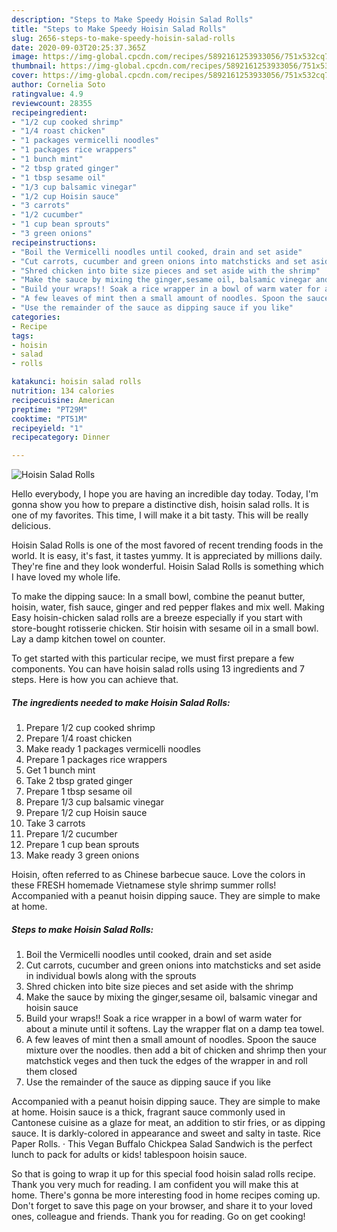 ```yaml
---
description: "Steps to Make Speedy Hoisin Salad Rolls"
title: "Steps to Make Speedy Hoisin Salad Rolls"
slug: 2656-steps-to-make-speedy-hoisin-salad-rolls
date: 2020-09-03T20:25:37.365Z
image: https://img-global.cpcdn.com/recipes/5892161253933056/751x532cq70/hoisin-salad-rolls-recipe-main-photo.jpg
thumbnail: https://img-global.cpcdn.com/recipes/5892161253933056/751x532cq70/hoisin-salad-rolls-recipe-main-photo.jpg
cover: https://img-global.cpcdn.com/recipes/5892161253933056/751x532cq70/hoisin-salad-rolls-recipe-main-photo.jpg
author: Cornelia Soto
ratingvalue: 4.9
reviewcount: 28355
recipeingredient:
- "1/2 cup cooked shrimp"
- "1/4 roast chicken"
- "1 packages vermicelli noodles"
- "1 packages rice wrappers"
- "1 bunch mint"
- "2 tbsp grated ginger"
- "1 tbsp sesame oil"
- "1/3 cup balsamic vinegar"
- "1/2 cup Hoisin sauce"
- "3 carrots"
- "1/2 cucumber"
- "1 cup bean sprouts"
- "3 green onions"
recipeinstructions:
- "Boil the Vermicelli noodles until cooked, drain and set aside"
- "Cut carrots, cucumber and green onions into matchsticks and set aside in individual bowls along with the sprouts"
- "Shred chicken into bite size pieces and set aside with the shrimp"
- "Make the sauce by mixing the ginger,sesame oil, balsamic vinegar and hoisin sauce"
- "Build your wraps!! Soak a rice wrapper in a bowl of warm water for about a minute until it softens. Lay the wrapper flat on a damp tea towel."
- "A few leaves of mint then a small amount of noodles. Spoon the sauce mixture over the noodles. then add a bit of chicken and shrimp then your matchstick veges and then tuck the edges of the wrapper in and roll them closed"
- "Use the remainder of the sauce as dipping sauce if you like"
categories:
- Recipe
tags:
- hoisin
- salad
- rolls

katakunci: hoisin salad rolls 
nutrition: 134 calories
recipecuisine: American
preptime: "PT29M"
cooktime: "PT51M"
recipeyield: "1"
recipecategory: Dinner

---
```



![Hoisin Salad Rolls](https://img-global.cpcdn.com/recipes/5892161253933056/751x532cq70/hoisin-salad-rolls-recipe-main-photo.jpg)

Hello everybody, I hope you are having an incredible day today. Today, I'm gonna show you how to prepare a distinctive dish, hoisin salad rolls. It is one of my favorites. This time, I will make it a bit tasty. This will be really delicious.

Hoisin Salad Rolls is one of the most favored of recent trending foods in the world. It is easy, it's fast, it tastes yummy. It is appreciated by millions daily. They're fine and they look wonderful. Hoisin Salad Rolls is something which I have loved my whole life.

To make the dipping sauce: In a small bowl, combine the peanut butter, hoisin, water, fish sauce, ginger and red pepper flakes and mix well. Making Easy hoisin-chicken salad rolls are a breeze especially if you start with store-bought rotisserie chicken. Stir hoisin with sesame oil in a small bowl. Lay a damp kitchen towel on counter.


To get started with this particular recipe, we must first prepare a few components. You can have hoisin salad rolls using 13 ingredients and 7 steps. Here is how you can achieve that.

<!--inarticleads1-->

##### The ingredients needed to make Hoisin Salad Rolls:

1. Prepare 1/2 cup cooked shrimp
1. Prepare 1/4 roast chicken
1. Make ready 1 packages vermicelli noodles
1. Prepare 1 packages rice wrappers
1. Get 1 bunch mint
1. Take 2 tbsp grated ginger
1. Prepare 1 tbsp sesame oil
1. Prepare 1/3 cup balsamic vinegar
1. Prepare 1/2 cup Hoisin sauce
1. Take 3 carrots
1. Prepare 1/2 cucumber
1. Prepare 1 cup bean sprouts
1. Make ready 3 green onions


Hoisin, often referred to as Chinese barbecue sauce. Love the colors in these FRESH homemade Vietnamese style shrimp summer rolls! Accompanied with a peanut hoisin dipping sauce. They are simple to make at home. 

<!--inarticleads2-->

##### Steps to make Hoisin Salad Rolls:

1. Boil the Vermicelli noodles until cooked, drain and set aside
1. Cut carrots, cucumber and green onions into matchsticks and set aside in individual bowls along with the sprouts
1. Shred chicken into bite size pieces and set aside with the shrimp
1. Make the sauce by mixing the ginger,sesame oil, balsamic vinegar and hoisin sauce
1. Build your wraps!! Soak a rice wrapper in a bowl of warm water for about a minute until it softens. Lay the wrapper flat on a damp tea towel.
1. A few leaves of mint then a small amount of noodles. Spoon the sauce mixture over the noodles. then add a bit of chicken and shrimp then your matchstick veges and then tuck the edges of the wrapper in and roll them closed
1. Use the remainder of the sauce as dipping sauce if you like


Accompanied with a peanut hoisin dipping sauce. They are simple to make at home. Hoisin sauce is a thick, fragrant sauce commonly used in Cantonese cuisine as a glaze for meat, an addition to stir fries, or as dipping sauce. It is darkly-colored in appearance and sweet and salty in taste. Rice Paper Rolls. · This Vegan Buffalo Chickpea Salad Sandwich is the perfect lunch to pack for adults or kids! tablespoon hoisin sauce. 

So that is going to wrap it up for this special food hoisin salad rolls recipe. Thank you very much for reading. I am confident you will make this at home. There's gonna be more interesting food in home recipes coming up. Don't forget to save this page on your browser, and share it to your loved ones, colleague and friends. Thank you for reading. Go on get cooking!
